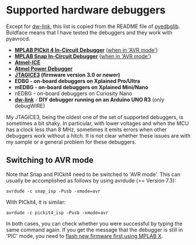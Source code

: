 # Supported hardware debuggers

Except for [dw-link](https://github.com/felias-fogg/dw-link), this list is copied from the README file of [pyedbglib](https://github.com/microchip-pic-avr-tools/pyedbglib). Boldface means that I have tested the debuggers and they work with pyavrocd.


* **[MPLAB PICkit 4 In-Circuit Debugger](https://www.microchip.com/en-us/development-tool/pg164140)** ([when in 'AVR mode'](#switching-to-avr-mode))
* **[MPLAB Snap In-Circuit Debugger](https://www.microchip.com/en-us/development-tool/pg164100)** ([when in 'AVR mode'](#switching-to-avr-mode))
* [**Atmel-ICE**](https://www.microchip.com/en-us/development-tool/atatmel-ice)
* **[Atmel Power Debugger](https://www.microchip.com/en-us/development-tool/atpowerdebugger)**
* **[JTAGICE3](https://www.microchip.com/en-us/development-tool/atjtagice3) (firmware version 3.0 or newer)**
* **EDBG - on-board debuggers on Xplained Pro/Ultra**
* **mEDBG - on-board debuggers on Xplained Mini/Nano**
* nEDBG - on-board debuggers on Curiosity Nano
* **[dw-link](https://github.com/felias-fogg/dw-link)** - **DIY debugger running on an Arduino UNO R3** (only debugWIRE)

My JTAGICE3, being the oldest one of the set of supported debuggers, is sometimes a bit shaky. In particular, with lower voltages and when the MCU has a clock less than 8 MHz, sometimes it emits errors when other debuggers work without a hitch. It is not clear whether these issues are with my sample or a general problem for these debuggers.

## Switching to AVR mode

Note that Snap and PICkit4 need to be switched to 'AVR mode'. This can usually be accomplished as follows by using avrdude (>= Version 7.3):

```
avrdude -c snap_isp -Pusb -xmode=avr
```

With PICkit4, it is similar:

```
avrdude -c pickit4_isp -Pusb -xmode=avr
```

In both cases, you can check whether you were successful by typing the same command again. If you get the message that the debugger is still in 'PIC' mode, you need to [flash new firmware first using MPLAB X](https://arduino-craft-corner.de/index.php/2025/04/16/snap-debugging-for-the-masses/#appendix-installing-a-recent-firmware-version).

